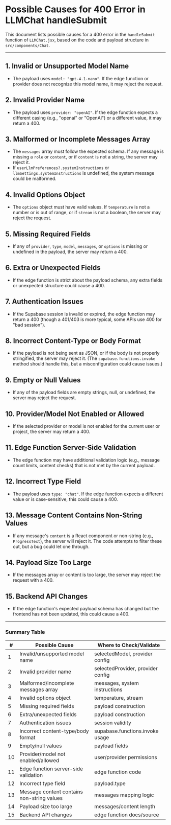 # Possible Causes for 400 Error in LLMChat handleSubmit

This document lists possible causes for a 400 error in the `handleSubmit` function of `LLMChat.jsx`, based on the code and payload structure in `src/components/Chat`.

---

## 1. Invalid or Unsupported Model Name
- The payload uses `model: "gpt-4.1-nano"`. If the edge function or provider does not recognize this model name, it may reject the request.

## 2. Invalid Provider Name
- The payload uses `provider: "openAI"`. If the edge function expects a different casing (e.g., "openai" or "OpenAI") or a different value, it may return a 400.

## 3. Malformed or Incomplete Messages Array
- The `messages` array must follow the expected schema. If any message is missing a `role` or `content`, or if `content` is not a string, the server may reject it.
- If `userLlmPreferences?.systemInstructions` or `llmSettings.systemInstructions` is undefined, the system message could be malformed.

## 4. Invalid Options Object
- The `options` object must have valid values. If `temperature` is not a number or is out of range, or if `stream` is not a boolean, the server may reject the request.

## 5. Missing Required Fields
- If any of `provider`, `type`, `model`, `messages`, or `options` is missing or undefined in the payload, the server may return a 400.

## 6. Extra or Unexpected Fields
- If the edge function is strict about the payload schema, any extra fields or unexpected structure could cause a 400.

## 7. Authentication Issues
- If the Supabase session is invalid or expired, the edge function may return a 400 (though a 401/403 is more typical, some APIs use 400 for "bad session").

## 8. Incorrect Content-Type or Body Format
- If the payload is not being sent as JSON, or if the body is not properly stringified, the server may reject it. (The `supabase.functions.invoke` method should handle this, but a misconfiguration could cause issues.)

## 9. Empty or Null Values
- If any of the payload fields are empty strings, null, or undefined, the server may reject the request.

## 10. Provider/Model Not Enabled or Allowed
- If the selected provider or model is not enabled for the current user or project, the server may return a 400.

## 11. Edge Function Server-Side Validation
- The edge function may have additional validation logic (e.g., message count limits, content checks) that is not met by the current payload.

## 12. Incorrect Type Field
- The payload uses `type: "chat"`. If the edge function expects a different value or is case-sensitive, this could cause a 400.

## 13. Message Content Contains Non-String Values
- If any message's `content` is a React component or non-string (e.g., `ProgressText`), the server will reject it. The code attempts to filter these out, but a bug could let one through.

## 14. Payload Size Too Large
- If the messages array or content is too large, the server may reject the request with a 400.

## 15. Backend API Changes
- If the edge function's expected payload schema has changed but the frontend has not been updated, this could cause a 400.

---

### Summary Table

| #  | Possible Cause                                      | Where to Check/Validate                |
|----|-----------------------------------------------------|----------------------------------------|
| 1  | Invalid/unsupported model name                      | selectedModel, provider config         |
| 2  | Invalid provider name                               | selectedProvider, provider config      |
| 3  | Malformed/incomplete messages array                 | messages, system instructions          |
| 4  | Invalid options object                              | temperature, stream                    |
| 5  | Missing required fields                             | payload construction                   |
| 6  | Extra/unexpected fields                             | payload construction                   |
| 7  | Authentication issues                               | session validity                       |
| 8  | Incorrect content-type/body format                  | supabase.functions.invoke usage        |
| 9  | Empty/null values                                   | payload fields                         |
| 10 | Provider/model not enabled/allowed                  | user/provider permissions              |
| 11 | Edge function server-side validation                | edge function code                     |
| 12 | Incorrect type field                                | payload.type                           |
| 13 | Message content contains non-string values          | messages mapping logic                 |
| 14 | Payload size too large                              | messages/content length                |
| 15 | Backend API changes                                 | edge function docs/source              |